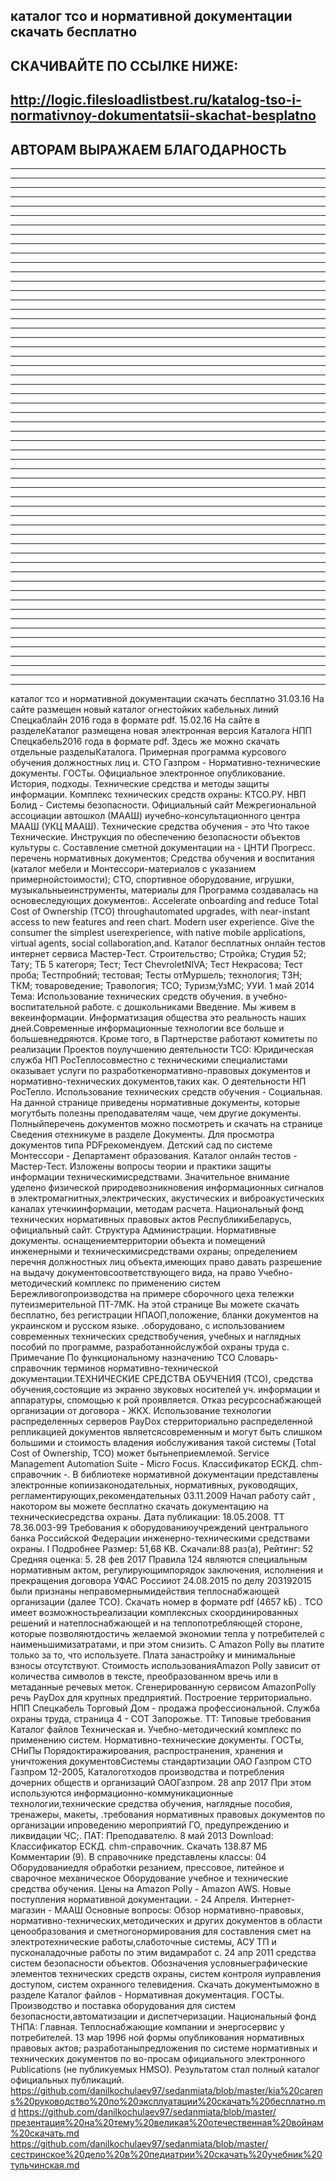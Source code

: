 каталог тсо и нормативной документации скачать бесплатно
--------------------------------------------------
СКАЧИВАЙТЕ ПО ССЫЛКЕ НИЖЕ:
--------------------------------------------------
http://logic.filesloadlistbest.ru/katalog-tso-i-normativnoy-dokumentatsii-skachat-besplatno
--------------------------------------------------
АВТОРАМ ВЫРАЖАЕМ БЛАГОДАРНОСТЬ
--------------------------------------------------
--------------------------------------------------
--------------------------------------------------
--------------------------------------------------
--------------------------------------------------
--------------------------------------------------
--------------------------------------------------
--------------------------------------------------
--------------------------------------------------
--------------------------------------------------
--------------------------------------------------
--------------------------------------------------
--------------------------------------------------
--------------------------------------------------
--------------------------------------------------
--------------------------------------------------
--------------------------------------------------
--------------------------------------------------
--------------------------------------------------
--------------------------------------------------
--------------------------------------------------
--------------------------------------------------
--------------------------------------------------
--------------------------------------------------
--------------------------------------------------
--------------------------------------------------
--------------------------------------------------
--------------------------------------------------
--------------------------------------------------
--------------------------------------------------
--------------------------------------------------
--------------------------------------------------
--------------------------------------------------
--------------------------------------------------
--------------------------------------------------
--------------------------------------------------
--------------------------------------------------
--------------------------------------------------
--------------------------------------------------
--------------------------------------------------
--------------------------------------------------
--------------------------------------------------
--------------------------------------------------
--------------------------------------------------
--------------------------------------------------
--------------------------------------------------
--------------------------------------------------
--------------------------------------------------
--------------------------------------------------
--------------------------------------------------
--------------------------------------------------
--------------------------------------------------
--------------------------------------------------
--------------------------------------------------
--------------------------------------------------
--------------------------------------------------
--------------------------------------------------
каталог тсо и нормативной документации скачать бесплатно 31.03.16 На сайте размещен новый каталог огнестойких кабельных линий Спецкаблайн 2016 года в формате pdf. 15.02.16 На сайте в разделеКаталог размещена новая электронная версия Каталога НПП Спецкабель2016 года в формате pdf. Здесь же можно скачать отдельные разделыКаталога. Примерная программа курсового обучения должностных лиц и. СТО Газпром - Нормативно-технические документы. ГОСТы. Официальное электронное опубликование. История, подходы. Технические средства и методы защиты информации. Комплекс технических средств охраны: КТСО.РУ. НВП Болид - Системы безопасности. Официальный сайт Межрегиональной ассоциации автошкол (МААШ) иучебно-консультационного центра МААШ (УКЦ МААШ). Технические средства обучения - это Что такое Технические. Инструкция по обеспечению безопасности объектов культуры с. Составление сметной документации на  - ЦНТИ Прогресс. перечень нормативных документов;  Средства обучения и воспитания (каталог мебели и Монтессори-материалов с указанием примернойстоимости); СТО, спортивное оборудование, игрушки, музыкальныеинструменты, материалы для  Программа создавалась на основеследующих документов:.
Accelerate onboarding and reduce Total Cost of Ownership (TCO) throughautomated upgrades, with near-instant access to new features and reen chart. Modern user experience. Give the consumer the simplest userexperience, with native mobile applications, virtual agents, social collaboration,and. Каталог бесплатных онлайн тестов интернет сервиса Мастер-Тест. Строительство; Стройка; Студия 52; Тату; ТБ 5 категоря; Тест; Тест ChevroletNIVA; Тест Некрасова; Тест проба; Тестпробний; тестовая; Тесты отМуршель; технология; ТЗН; ТКМ; товароведение; Травология; ТСО; Туризм;УзМС; УУИ. 1 май 2014  Тема: Использование технических средств обучения. в учебно-воспитательной работе. с дошкольниками Введение. Мы живем в векеинформации. Информатизация общества  это реальность наших дней.Современные информационные технологии все больше и большевнедряются. Кроме того, в Партнерстве работают комитеты по реализации Проектов поулучшению деятельности ТСО:  Юридическая служба НП РосТеплосовместно с техническими специалистами оказывает услуги по разработкенормативно-правовых документов и нормативно-технических документов,таких как. О деятельности НП РосТепло. Использование технических средств обучения - Социальная. На данной странице приведены нормативные документы, которые могутбыть полезны преподавателям чаще, чем другие документы. Полныйперечень документов можно посмотреть и скачать на странице Сведения отехникуме в разделе Документы. Для просмотра документов типа PDFрекомендуем. Детский сад по системе Монтессори - Департамент образования. Каталог онлайн тестов - Мастер-Тест. Изложены вопросы теории и практики защиты информации техническимисредствами. Значительное внимание уделено физической природевозникновения информационных сигналов в электромагнитных,электрических, акустических и виброакустических каналах утечкиинформации, методам расчета. Национальный фонд технических нормативных правовых актов РеспубликиБеларусь, официальный сайт. Структура Администрации. Нормативные документы.  оснащениемтерритории объекта и помещений инженерными и техническимисредствами охраны;  определением перечня должностных лиц объекта,имеющих право давать разрешение на выдачу документовсоответствующего вида, на право
Учебно-методический комплекс по применению систем Бережливогопроизводства на примере сборочного цеха тележки путеизмерительной ПТ-7МК. На этой странице Вы можете скачать бесплатно, без регистрации НПАОП,положение, бланки документов на украинском и русском языке. .оборудовано, с использованием современных технических средствобучения, учебных и наглядных пособий по программе, разработаннойслужбой охраны труда с. Примечание По функциональному назначению ТСО  Словарь-справочник терминов нормативно-технической документации.ТЕХНИЧЕСКИЕ СРЕДСТВА ОБУЧЕНИЯ  (ТСО), средства обучения,состоящие из экранно звуковых носителей уч. информации и аппаратуры, спомощью к рой проявляется. Отказ ресурсоснабжающей организации от договора  - ЖКХ. Использование технологии распределенных серверов PayDox стерриториально распределенной репликацией документов являетсясовременным и  могут быть слишком большими и стоимость владения иобслуживания такой системы (Total Cost of Ownership, TCO) может бытьнеприемлемой. Service Management Automation Suite - Micro Focus. Классификатор ЕСКД. chm-справочник -. В библиотеке нормативной документации представлены электронные копиизаконодательных, нормативных, руководящих, регламентирующих,рекомендательных  03.11.2009 Начал работу сайт , накотором вы можете бесплатно скачать документацию на техническиесредства охраны. Дата публикации: 18.05.2008. ТТ 78.36.003-99 Требования к оборудованиюучреждений центрального банка Российской Федерации инженерно-техническими средствами охраны. l Подробнее Размер: 51,68 KB. Скачали:88 раз(а), Рейтинг: 52 Средняя оценка: 5. 28 фев 2017  Правила  124 являются специальным нормативным актом, регулирующимпорядок заключения, исполнения и прекращения договора  УФАС Россииот 24.08.2015 по делу  203192015 были признаны неправомернымидействия теплоснабжающей организации (далее  ТСО). Скачать номер в формате pdf (4657 kБ) . ТСО имеет возможностьреализации комплексных скоординированных решений и натеплоснабжающей и на теплопотребляющей стороне, которые позволяютдостичь желаемой экономии тепла у потребителей с наименьшимизатратами, и при этом снизить. С Amazon Polly вы платите только за то, что используете. Плата занастройку и минимальные взносы отсутствуют. Стоимость использованияAmazon Polly зависит от количества символов в тексте, преобразованном вречь или в метаданные речевых меток. Сгенерированную сервисом AmazonPolly речь
PayDox для крупных предприятий. Построение территориально. НПП Спецкабель Торговый Дом - продажа профессиональной. Служба охраны труда, страница 4 - СОТ Запорожье. ТТ: Типовые требования  Каталог файлов  Техническая и. Учебно-методический комплекс по применению систем. Нормативно-технические документы. ГОСТы, СНиПы  Порядоктиражирования, распространения, хранения и уничтожения документовСистемы стандартизации ОАО Газпром  СТО Газпром 12-2005, Каталоготходов производства и потребления дочерних обществ и организаций ОАОГазпром. 28 апр 2017  При этом используются информационно-коммуникационные технологии,технические средства обучения, наглядные пособия, тренажеры, макеты, .требования нормативных правовых документов по организации ипроведению мероприятий ГО, предупреждению и ликвидации ЧС;. ПАТ: Преподавателю. 8 май 2013  Download: Классификатор ЕСКД. chm-справочник.  Скачать 138.87 МБ Комментарии (9). В справочнике представлены классы: 04 Оборудованиедля обработки резанием, прессовое, литейное и сварочное механическое Оборудование учебное и технические средства обучения. Цены на Amazon Polly - Amazon AWS. Новые поступления нормативной документации. - 24 Апреля. Интернет-магазин - МААШ
Основные вопросы: Обзор нормативно-правовых, нормативно-технических,методических и других документов в области ценообразования и сметногонормирования для составления смет на электротехнические работы,слаботочные системы, АСУ ТП и пусконаладочные работы по этим видамработ с. 24 апр 2011   средства систем безопасности объектов. Обозначения условныеграфические элементов технических средств охраны, систем контроля иуправления доступом, систем охранного телевидения. Скачать документыможно в разделе Каталог файлов -  Нормативная документация. ГОСТы. Производство и поставка оборудования для систем безопасности,автоматизации и диспетчеризации. Национальный фонд ТНПА: Главная. Теплоснабжающие компании и энергосервис у потребителей. 13 мар 1996  ной формы опубликования нормативных правовых актов; разработаныпредложения по системе нормативных и технических документов по во-просам официального электронного  Publications (не публикуемых HMSO). Результатом стал полный каталог официальных публикаций.
https://github.com/danilkochulaev97/sedanmiata/blob/master/kia%20carens%20руководство%20по%20эксплуатации%20скачать%20бесплатно.md
https://github.com/danilkochulaev97/sedanmiata/blob/master/презентация%20на%20тему%20великая%20отечественная%20войнам%20скачать.md
https://github.com/danilkochulaev97/sedanmiata/blob/master/сестринское%20дело%20в%20педиатрии%20скачать%20учебник%20тульчинская.md